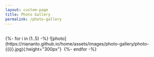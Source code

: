 ```yaml
---
layout: custom-page
title: Photo Gallery
permalink: /photo-gallery
---
```


<br>
{%- for i in (1..5) -%}
![photo](https://niananto.github.io/home/assets/images/photo-gallery/photo-{{i}}.jpg){:height="300px"}&nbsp;
{%- endfor -%}
